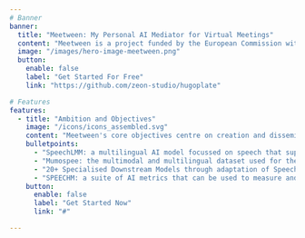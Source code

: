 ```yaml
---
# Banner
banner:
  title: "Meetween: My Personal AI Mediator for Virtual Meetings"
  content: "Meetween is a project funded by the European Commission with the mission to build the AI-based technology solutions needed to power the next generation of video conferencing platforms to support smooth, engaging and barrier-free collaboration across languages, geographies and time zones."
  image: "/images/hero-image-meetween.png"
  button:
    enable: false
    label: "Get Started For Free"
    link: "https://github.com/zeon-studio/hugoplate"

# Features
features:
  - title: "Ambition and Objectives"
    image: "/icons/icons_assembled.svg"
    content: "Meetween's core objectives centre on creation and dissemination of open-source AI-based models and datasets aimed at enhancing human-human and human-machine interaction."
    bulletpoints:
      - "SpeechLMM: a multilingual AI model focussed on speech that supports text, audio and video both as inputs and outputs"
      - "Mumospee: the multimodal and multilingual dataset used for the training of SpeechLMM, with coverage of all official EU languages."
      - "20+ Specialised Downstream Models through adaptation of SpeechLMM targeting common use cases like speech translation or transcription."
      - "SPEECHM: a suite of AI metrics that can be used to measure and track the performance of the task-specific models."
    button:
      enable: false
      label: "Get Started Now"
      link: "#"

---
```

